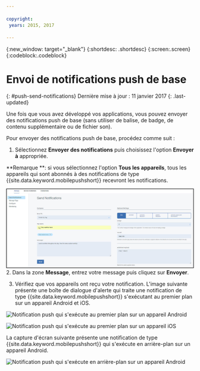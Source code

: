 ```yaml
---

copyright:
 years: 2015, 2017

---
```


{:new_window: target="_blank"}
{:shortdesc: .shortdesc}
{:screen:.screen}
{:codeblock:.codeblock}

# Envoi de notifications push de base
{: #push-send-notifications}
Dernière mise à jour : 11 janvier 2017
{: .last-updated}

Une fois que vous avez développé vos applications, vous pouvez envoyer des notifications push de base (sans utiliser de balise, de badge, de
contenu supplémentaire ou de fichier son).

Pour envoyer des notifications push de base, procédez comme suit :

1. Sélectionnez **Envoyer des notifications** puis choisissez l'option **Envoyer à** appropriée. 

**Remarque **: si vous sélectionnez l'option **Tous les appareils**, tous les appareils qui sont abonnés à des notifications de type {{site.data.keyword.mobilepushshort}} recevront les notifications.

![Ecran Notifications](images/tag_notification.jpg)
2. Dans la zone **Message**, entrez votre message puis cliquez sur **Envoyer**.

3. Vérifiez que vos appareils ont reçu votre notification. L'image suivante présente une boîte de dialogue d'alerte qui traite une notification de type {{site.data.keyword.mobilepushshort}} s'exécutant au premier plan sur un appareil Android et iOS.

![Notification push qui s'exécute au premier plan sur un appareil Android](images/Android_Screenshot.jpg)

![Notification push qui s'exécute au premier plan sur un appareil iOS](images/iOS_Screenshot.jpg)

La capture d'écran suivante présente une notification de type {{site.data.keyword.mobilepushshort}} qui s'exécute en arrière-plan sur un appareil Android.

![Notification push qui s'exécute en arrière-plan sur un appareil Android](images/background.jpg)
